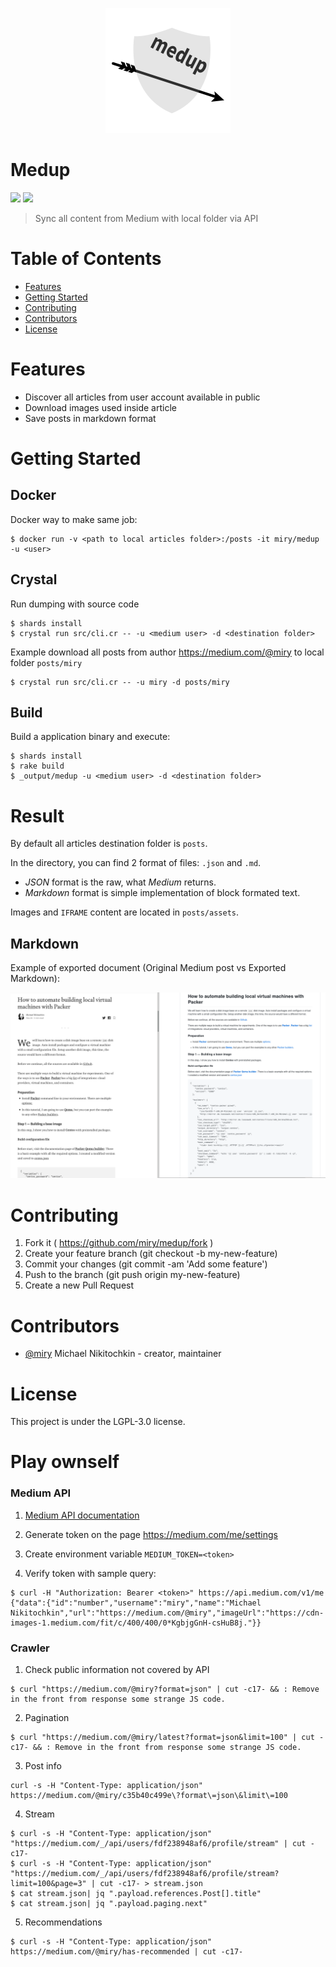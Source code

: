 <p align="center">
  <a href="#">
    <img src="/img/logo.png?raw=true" width="200"/>
  </a>
</p>

# Medup

[![](https://img.shields.io/github/release/miry/medup.svg?style=flat)](https://github.com/miry/medup/releases)
[![](https://img.shields.io/github/license/miry/medup)](https://raw.githubusercontent.com/miry/medup/master/LICENSE)

> Sync all content from Medium with local folder via API

# Table of Contents

* [Features](#features)
* [Getting Started](#getting-started)
* [Contributing](#contributing)
* [Contributors](#contributors)
* [License](#license)

# Features

* Discover all articles from user account available in public
* Download images used inside article
* Save posts in markdown format

# Getting Started


## Docker

Docker way to make same job:

```shell
$ docker run -v <path to local articles folder>:/posts -it miry/medup -u <user>
```

## Crystal

Run dumping with source code

```shell
$ shards install
$ crystal run src/cli.cr -- -u <medium user> -d <destination folder>
```

Example download all posts from author https://medium.com/@miry to local folder `posts/miry`

```shell
$ crystal run src/cli.cr -- -u miry -d posts/miry
```

## Build

Build a application binary and execute:

```shell
$ shards install
$ rake build
$ _output/medup -u <medium user> -d <destination folder>
```

# Result

By default all articles destination folder is `posts`.


In the directory, you can find 2 format of files: `.json` and `.md`.
- *JSON* format is the raw, what *Medium* returns.
- *Markdown* format is simple implementation of block formated text.

Images and `IFRAME` content are located in `posts/assets`.

## Markdown

Example of exported document (Original Medium post vs Exported Markdown):

![](./img/compare.png)

# Contributing

1. Fork it ( https://github.com/miry/medup/fork )
2. Create your feature branch (git checkout -b my-new-feature)
3. Commit your changes (git commit -am 'Add some feature')
4. Push to the branch (git push origin my-new-feature)
5. Create a new Pull Request

# Contributors

- [@miry](https://github.com/miry) Michael Nikitochkin - creator, maintainer

# License

This project is under the LGPL-3.0 license.

# Play ownself

### Medium API

1. [Medium API documentation](https://github.com/Medium/medium-api-docs)
1. Generate token on the page https://medium.com/me/settings
1. Create environment variable `MEDIUM_TOKEN=<token>`

1. Verify token with sample query:
```shell
$ curl -H "Authorization: Bearer <token>" https://api.medium.com/v1/me
{"data":{"id":"number","username":"miry","name":"Michael Nikitochkin","url":"https://medium.com/@miry","imageUrl":"https://cdn-images-1.medium.com/fit/c/400/400/0*KgbjgGnH-csHuB8j."}}
```

### Crawler

1. Check public information not covered by API
```shell
$ curl "https://medium.com/@miry?format=json" | cut -c17- && : Remove in the front from response some strange JS code.
```

2. Pagination
```shell
$ curl "https://medium.com/@miry/latest?format=json&limit=100" | cut -c17- && : Remove in the front from response some strange JS code.
```

3. Post info
```shell
curl -s -H "Content-Type: application/json" https://medium.com/@miry/c35b40c499e\?format\=json\&limit\=100
```

4. Stream
```shell
$ curl -s -H "Content-Type: application/json" "https://medium.com/_/api/users/fdf238948af6/profile/stream" | cut -c17-
$ curl -s -H "Content-Type: application/json" "https://medium.com/_/api/users/fdf238948af6/profile/stream?limit=100&page=3" | cut -c17- > stream.json
$ cat stream.json| jq ".payload.references.Post[].title"
$ cat stream.json| jq ".payload.paging.next"
```

5. Recommendations
```shell
$ curl -s -H "Content-Type: application/json" https://medium.com/@miry/has-recommended | cut -c17-
```
